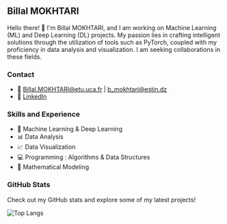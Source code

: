## Billal MOKHTARI


Hello there! 👋 I'm Billal MOKHTARI, and I am working on Machine Learning (ML) and Deep Learning (DL) projects. My passion lies in crafting intelligent solutions through the utilization of tools such as PyTorch, coupled with my proficiency in data analysis and visualization. I am seeking collaborations in these fields.

### Contact
- 📧 [Billal.MOKHTARI@etu.uca.fr](mailto:Billal.MOKHTARI@etu.uca.fr) | [b_mokhtari@estin.dz](mailto:b_mokhtari@estin.dz)
- 🔗 [LinkedIn](https://www.linkedin.com/in/billal-mokhtari-485653232/)

### Skills and Experience
- 🤖 Machine Learning & Deep Learning
- 📊 Data Analysis 
- 📈 Data Visualization
- 💻 Programming : Algorithms & Data Structures
- 🧮 Mathematical Modeling 

### GitHub Stats

Check out my GitHub stats and explore some of my latest projects!

![Top Langs](https://github-readme-stats.vercel.app/api/top-langs/?username=Billal-MOKHTARI&layout=compact&theme=dark)

<meta name="google-site-verification" content="-vTM-RFIUNbDS50zh5erkinP8YJkRUCldl-JDD4aEj4" />
